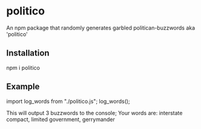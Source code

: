 # politico
An npm package that randomly generates garbled politican-buzzwords aka 'politico'

## Installation
npm i politico

## Example
import log_words from "./politico.js";
log_words();

This will output 3 buzzwords to the console;
Your words are: interstate compact, limited government, gerrymander

